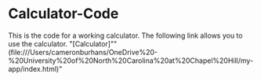 # Calculator-Code

This is the code for a working calculator. 
The following link allows you to use the calculator.
"[Calculator]""(file:///Users/cameronburhans/OneDrive%20-%20University%20of%20North%20Carolina%20at%20Chapel%20Hill/my-app/index.html)"

